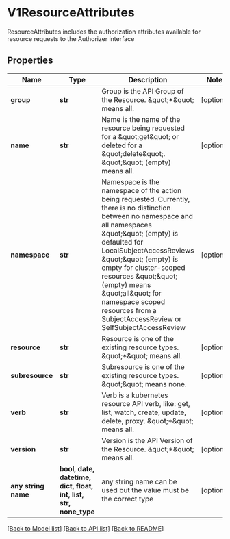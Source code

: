 # V1ResourceAttributes

ResourceAttributes includes the authorization attributes available for resource requests to the Authorizer interface

## Properties
Name | Type | Description | Notes
------------ | ------------- | ------------- | -------------
**group** | **str** | Group is the API Group of the Resource.  \&quot;*\&quot; means all. | [optional] 
**name** | **str** | Name is the name of the resource being requested for a \&quot;get\&quot; or deleted for a \&quot;delete\&quot;. \&quot;\&quot; (empty) means all. | [optional] 
**namespace** | **str** | Namespace is the namespace of the action being requested.  Currently, there is no distinction between no namespace and all namespaces \&quot;\&quot; (empty) is defaulted for LocalSubjectAccessReviews \&quot;\&quot; (empty) is empty for cluster-scoped resources \&quot;\&quot; (empty) means \&quot;all\&quot; for namespace scoped resources from a SubjectAccessReview or SelfSubjectAccessReview | [optional] 
**resource** | **str** | Resource is one of the existing resource types.  \&quot;*\&quot; means all. | [optional] 
**subresource** | **str** | Subresource is one of the existing resource types.  \&quot;\&quot; means none. | [optional] 
**verb** | **str** | Verb is a kubernetes resource API verb, like: get, list, watch, create, update, delete, proxy.  \&quot;*\&quot; means all. | [optional] 
**version** | **str** | Version is the API Version of the Resource.  \&quot;*\&quot; means all. | [optional] 
**any string name** | **bool, date, datetime, dict, float, int, list, str, none_type** | any string name can be used but the value must be the correct type | [optional]

[[Back to Model list]](../README.md#documentation-for-models) [[Back to API list]](../README.md#documentation-for-api-endpoints) [[Back to README]](../README.md)


